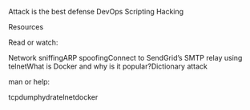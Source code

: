 Attack is the best defense
DevOps
Scripting
Hacking

Resources

Read or watch:

Network sniffingARP spoofingConnect to SendGrid’s SMTP relay using telnetWhat is Docker and why is it popular?Dictionary attack

man or help:

tcpdumphydratelnetdocker
